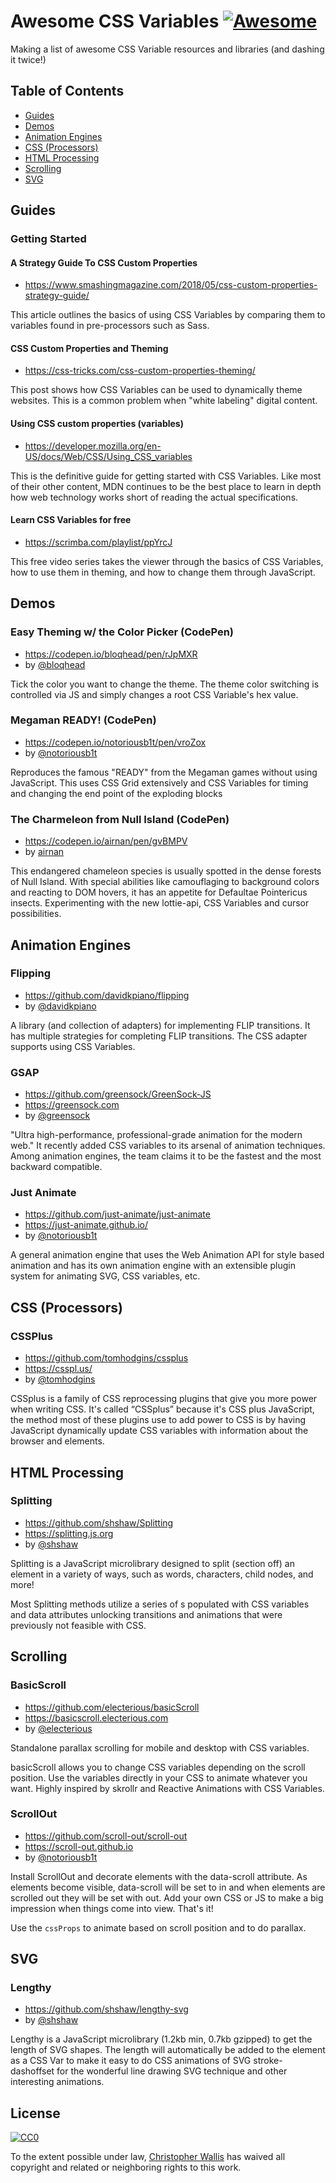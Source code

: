 # Awesome CSS Variables [![Awesome](https://awesome.re/badge-flat.svg)](https://awesome.re)

Making a list of awesome CSS Variable resources and libraries (and dashing it twice!)

## Table of Contents

- [Guides](#guides)
- [Demos](#demos)
- [Animation Engines](#animation-engines)
- [CSS (Processors)](#css-processors)
- [HTML Processing](#html-processing)
- [Scrolling](#scrolling)
- [SVG](#svg)

## Guides

### Getting Started

#### A Strategy Guide To CSS Custom Properties
* https://www.smashingmagazine.com/2018/05/css-custom-properties-strategy-guide/ 

This article outlines the basics of using CSS Variables by comparing them to variables found in pre-processors such as Sass.   

#### CSS Custom Properties and Theming
* https://css-tricks.com/css-custom-properties-theming/ 

This post shows how CSS Variables can be used to dynamically theme websites.  This is a common problem when "white labeling" digital content.

#### Using CSS custom properties (variables)
* https://developer.mozilla.org/en-US/docs/Web/CSS/Using_CSS_variables 

This is the definitive guide for getting started with CSS Variables. Like most of their other content, MDN continues to be the best place to learn in depth how web technology works short of reading the actual specifications.

#### Learn CSS Variables for free
* https://scrimba.com/playlist/ppYrcJ

This free video series takes the viewer through the basics of CSS Variables, how to use them in theming, and how to change them through JavaScript.

## Demos

### Easy Theming w/ the Color Picker (CodePen)
* https://codepen.io/bloqhead/pen/rJpMXR
* by [@bloqhead](https://codepen.io/bloqhead)

Tick the color you want to change the theme. The theme color switching is controlled via JS and simply changes a root CSS Variable's hex value. 

### Megaman READY! (CodePen)
* https://codepen.io/notoriousb1t/pen/vroZox
* by [@notoriousb1t](https://github.com/notoriousb1t)

Reproduces the famous "READY" from the Megaman games without using JavaScript.  This uses CSS Grid extensively and CSS Variables for timing and changing the end point of the exploding blocks

### The Charmeleon from Null Island (CodePen)
* https://codepen.io/airnan/pen/gvBMPV
* by [airnan](https://codepen.io/airnan/)

This endangered chameleon species is usually spotted in the dense forests of Null Island.
With special abilities like camouflaging to background colors and reacting to DOM hovers, it has an appetite for Defaultae Pointericus insects.
Experimenting with the new lottie-api, CSS Variables and cursor possibilities.

## Animation Engines

### Flipping
* https://github.com/davidkpiano/flipping
* by [@davidkpiano](https://github.com/davidkpiano)

A library (and collection of adapters) for implementing FLIP transitions.  It has multiple strategies for completing FLIP transitions.  The CSS adapter supports using CSS Variables.

### GSAP
* https://github.com/greensock/GreenSock-JS 
* https://greensock.com 
* by [@greensock](https://github.com/greensock)

"Ultra high-performance, professional-grade animation for the modern web."  It recently added CSS variables to its arsenal of animation techniques.  Among animation engines, the team claims it to be the fastest and the most backward compatible.

### Just Animate 
* https://github.com/just-animate/just-animate
* https://just-animate.github.io/
* by [@notoriousb1t](https://github.com/notoriousb1t)

A general animation engine that uses the Web Animation API for style based animation and has its own animation engine with an extensible plugin system for animating SVG, CSS variables, etc.

## CSS (Processors)

### CSSPlus
* https://github.com/tomhodgins/cssplus
* https://csspl.us/
* by [@tomhodgins](https://github.com/tomhodgins)
 
CSSplus is a family of CSS reprocessing plugins that give you more power when writing CSS. It's called “CSSplus” because it's CSS plus JavaScript, the method most of these plugins use to add power to CSS is by having JavaScript dynamically update CSS variables with information about the browser and elements.

## HTML Processing

### Splitting 
* https://github.com/shshaw/Splitting
* https://splitting.js.org
* by [@shshaw](https://github.com/shshaw)

Splitting is a JavaScript microlibrary designed to split (section off) an element in a variety of ways, such as words, characters, child nodes, and more!

Most Splitting methods utilize a series of <span>s populated with CSS variables and data attributes unlocking transitions and animations that were previously not feasible with CSS.

## Scrolling

### BasicScroll 
* https://github.com/electerious/basicScroll
* https://basicscroll.electerious.com
* by [@electerious](https://github.com/electerious)

Standalone parallax scrolling for mobile and desktop with CSS variables.

basicScroll allows you to change CSS variables depending on the scroll position. Use the variables directly in your CSS to animate whatever you want. Highly inspired by skrollr and Reactive Animations with CSS Variables.

### ScrollOut 
* https://github.com/scroll-out/scroll-out
* https://scroll-out.github.io
* by [@notoriousb1t](https://github.com/notoriousb1t)

Install ScrollOut and decorate elements with the data-scroll attribute. As elements become visible, data-scroll will be set to in and when elements are scrolled out they will be set with out. Add your own CSS or JS to make a big impression when things come into view. That's it!

Use the `cssProps` to animate based on scroll position and to do parallax.

## SVG

### Lengthy 
* https://github.com/shshaw/lengthy-svg
* by [@shshaw](https://github.com/shshaw)

Lengthy is a JavaScript microlibrary (1.2kb min, 0.7kb gzipped) to get the length of SVG shapes. The length will automatically be added to the element as a CSS Var to make it easy to do CSS animations of SVG stroke-dashoffset for the wonderful line drawing SVG technique and other interesting animations.



## License

[![CC0](http://mirrors.creativecommons.org/presskit/buttons/88x31/svg/cc-zero.svg)](https://creativecommons.org/publicdomain/zero/1.0/)

To the extent possible under law, [Christopher Wallis](https://twitter.com/notoriousb1t) has waived all copyright and related or neighboring rights to this work.
